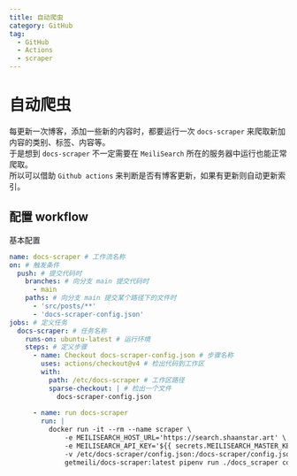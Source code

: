 ```yaml
---
title: 自动爬虫
category: GitHub
tag:
  - GitHub
  - Actions
  - scraper
---
```


# 自动爬虫
每更新一次博客，添加一些新的内容时，都要运行一次 `docs-scraper` 来爬取新加内容的类别、标签、内容等。\
于是想到 `docs-scraper` 不一定需要在 `MeiliSearch` 所在的服务器中运行也能正常爬取。\
所以可以借助 `Github actions` 来判断是否有博客更新，如果有更新则自动更新索引。
## 配置 workflow
基本配置
```yaml
name: docs-scraper # 工作流名称
on: # 触发条件
  push: # 提交代码时
    branches: # 向分支 main 提交代码时
      - main
    paths: # 向分支 main 提交某个路径下的文件时
      - 'src/posts/**'
      - 'docs-scraper-config.json'
jobs: # 定义任务
  docs-scraper: # 任务名称
    runs-on: ubuntu-latest # 运行环境
    steps: # 定义步骤
      - name: Checkout docs-scraper-config.json # 步骤名称
        uses: actions/checkout@v4 # 检出代码到工作区
        with:
          path: /etc/docs-scraper # 工作区路径
          sparse-checkout: | # 检出一个文件
            docs-scraper-config.json
  
      - name: run docs-scraper
        run: |
          docker run -it --rm --name scraper \
              -e MEILISEARCH_HOST_URL='https://search.shaanstar.art' \
              -e MEILISEARCH_API_KEY='${{ secrets.MEILISEARCH_MASTER_KEY }}' \
              -v /etc/docs-scraper/config.json:/docs-scraper/config.json \
              getmeili/docs-scraper:latest pipenv run ./docs_scraper config.json
```
